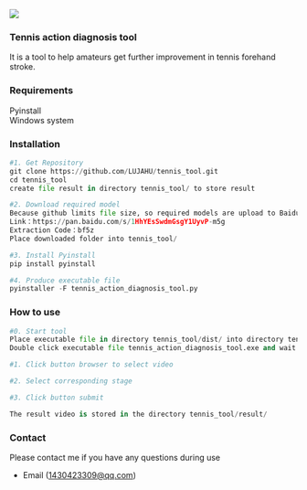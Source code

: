 ![](https://github.com/LUJAHU/tennis_tool/blob/master/icon.ico)
### Tennis action diagnosis tool
It is a tool to help amateurs get further improvement in tennis forehand stroke.

### Requirements
Pyinstall<br>
Windows system

### Installation
```Python
#1. Get Repository
git clone https://github.com/LUJAHU/tennis_tool.git
cd tennis_tool
create file result in directory tennis_tool/ to store result

#2. Download required model
Because github limits file size, so required models are upload to BaiduYun. 
Link：https://pan.baidu.com/s/1HhYEsSwdmGsgY1UyvP-m5g 
Extraction Code：bf5z
Place downloaded folder into tennis_tool/

#3. Install Pyinstall
pip install pyinstall

#4. Produce executable file
pyinstaller -F tennis_action_diagnosis_tool.py
```

### How to use
```Python
#0. Start tool
Place executable file in directory tennis_tool/dist/ into directory tennis_tool/
Double click executable file tennis_action_diagnosis_tool.exe and wait a few seconds

#1. Click button browser to select video

#2. Select corresponding stage

#3. Click button submit

The result video is stored in the directory tennis_tool/result/
```

### Contact
Please contact me if you have any questions during use

* Email (1430423309@qq.com)

